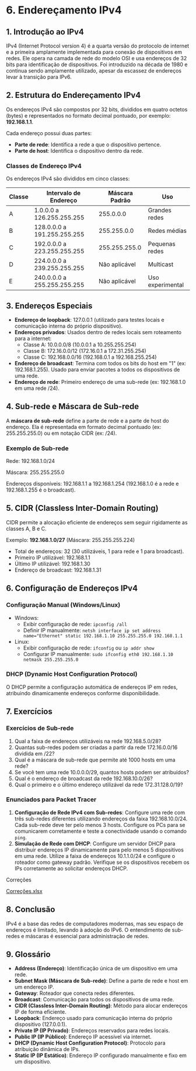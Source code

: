 # 6. Endereçamento IPv4

## 1. Introdução ao IPv4

IPv4 (Internet Protocol version 4) é a quarta versão do protocolo de internet e a primeira amplamente implementada para conexão de dispositivos em redes. Ele opera na camada de rede do modelo OSI e usa endereços de 32 bits para identificação de dispositivos. Foi introduzido na década de 1980 e continua sendo amplamente utilizado, apesar da escassez de endereços levar à transição para IPv6.

## 2. Estrutura do Endereçamento IPv4

Os endereços IPv4 são compostos por 32 bits, divididos em quatro octetos (bytes) e representados no formato decimal pontuado, por exemplo: **192.168.1.1**.

Cada endereço possui duas partes:

- **Parte de rede**: Identifica a rede a que o dispositivo pertence.
- **Parte de host**: Identifica o dispositivo dentro da rede.

### Classes de Endereço IPv4

Os endereços IPv4 são divididos em cinco classes:

| Classe | Intervalo de Endereço | Máscara Padrão | Uso |
| --- | --- | --- | --- |
| A | 1.0.0.0 a 126.255.255.255 | 255.0.0.0 | Grandes redes |
| B | 128.0.0.0 a 191.255.255.255 | 255.255.0.0 | Redes médias |
| C | 192.0.0.0 a 223.255.255.255 | 255.255.255.0 | Pequenas redes |
| D | 224.0.0.0 a 239.255.255.255 | Não aplicável | Multicast |
| E | 240.0.0.0 a 255.255.255.255 | Não aplicável | Uso experimental |

## 3. Endereços Especiais

- **Endereço de loopback**: 127.0.0.1 (utilizado para testes locais e comunicação interna do próprio dispositivo).
- **Endereços privados**: Usados dentro de redes locais sem roteamento para a internet:
    - Classe A: 10.0.0.0/8 (10.0.0.1 a 10.255.255.254)
    - Classe B: 172.16.0.0/12 (172.16.0.1 a 172.31.255.254)
    - Classe C: 192.168.0.0/16 (192.168.0.1 a 192.168.255.254)
- **Endereço de broadcast**: Termina com todos os bits do host em "1" (ex: 192.168.1.255). Usado para enviar pacotes a todos os dispositivos de uma rede.
- **Endereço de rede**: Primeiro endereço de uma sub-rede (ex: 192.168.1.0 em uma rede /24).

## 4. Sub-rede e Máscara de Sub-rede

A **máscara de sub-rede** define a parte de rede e a parte de host do endereço. Ela é representada em formato decimal pontuado (ex: 255.255.255.0) ou em notação CIDR (ex: /24).

### Exemplo de Sub-rede

Rede: 192.168.1.0/24

Máscara: 255.255.255.0

Endereços disponíveis: 192.168.1.1 a 192.168.1.254 (192.168.1.0 é a rede e 192.168.1.255 é o broadcast).

## 5. CIDR (Classless Inter-Domain Routing)

CIDR permite a alocação eficiente de endereços sem seguir rigidamente as classes A, B e C.

Exemplo: **192.168.1.0/27** (Máscara: 255.255.255.224)

- Total de endereços: 32 (30 utilizáveis, 1 para rede e 1 para broadcast).
- Primeiro IP utilizável: 192.168.1.1
- Último IP utilizável: 192.168.1.30
- Endereço de broadcast: 192.168.1.31

## 6. Configuração de Endereços IPv4

### Configuração Manual (Windows/Linux)

- Windows:
    - Exibir configuração de rede: `ipconfig /all`
    - Definir IP manualmente: `netsh interface ip set address name="Ethernet" static 192.168.1.10 255.255.255.0 192.168.1.1`
- Linux:
    - Exibir configuração de rede: `ifconfig` ou `ip addr show`
    - Configurar IP manualmente: `sudo ifconfig eth0 192.168.1.10 netmask 255.255.255.0`

### DHCP (Dynamic Host Configuration Protocol)

O DHCP permite a configuração automática de endereços IP em redes, atribuindo dinamicamente endereços conforme disponibilidade.

## 7. Exercícios

### Exercícios de Sub-rede

1. Qual a faixa de endereços utilizáveis na rede 192.168.5.0/28?
2. Quantas sub-redes podem ser criadas a partir da rede 172.16.0.0/16 dividida em /22?
3. Qual é a máscara de sub-rede que permite até 1000 hosts em uma rede?
4. Se você tem uma rede 10.0.0.0/29, quantos hosts podem ser atribuídos?
5. Qual é o endereço de broadcast da rede 192.168.10.0/26?
6. Qual o primeiro e o último endereço utilizável da rede 172.31.128.0/19?

### Enunciados para Packet Tracer

1. **Configuração de Rede IPv4 com Sub-redes**: Configure uma rede com três sub-redes diferentes utilizando endereços da faixa 192.168.10.0/24. Cada sub-rede deve ter pelo menos 3 hosts. Configure os PCs para se comunicarem corretamente e teste a conectividade usando o comando `ping`.
2. **Simulação de Rede com DHCP**: Configure um servidor DHCP para distribuir endereços IP dinamicamente para pelo menos 5 dispositivos em uma rede. Utilize a faixa de endereços 10.1.1.0/24 e configure o roteador como gateway padrão. Verifique se os dispositivos recebem os IPs corretamente ao solicitar endereços DHCP.

Correções

[Correções.xlsx](attachment:e17df4be-a817-4bbe-9991-e2dd0847e96c:Correes.xlsx)

## 8. Conclusão

IPv4 é a base das redes de computadores modernas, mas seu espaço de endereços é limitado, levando à adoção do IPv6. O entendimento de sub-redes e máscaras é essencial para administração de redes.

## 9. Glossário

- **Address (Endereço)**: Identificação única de um dispositivo em uma rede.
- **Subnet Mask (Máscara de Sub-rede)**: Define a parte de rede e host em um endereço IP.
- **Gateway**: Roteador que conecta redes diferentes.
- **Broadcast**: Comunicação para todos os dispositivos de uma rede.
- **CIDR (Classless Inter-Domain Routing)**: Método para alocar endereços IP de forma eficiente.
- **Loopback**: Endereço usado para comunicação interna do próprio dispositivo (127.0.0.1).
- **Private IP (IP Privado)**: Endereços reservados para redes locais.
- **Public IP (IP Público)**: Endereço IP acessível via internet.
- **DHCP (Dynamic Host Configuration Protocol)**: Protocolo para atribuição dinâmica de IPs.
- **Static IP (IP Estático)**: Endereço IP configurado manualmente e fixo em um dispositivo.